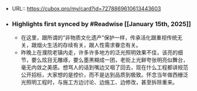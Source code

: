 - URL:: https://cubox.pro/my/card?id=7278869610613443603
- ### Highlights first synced by #Readwise [[January 15th, 2025]]
    - 在这里，跟所谓的“非物质文化遗产”保护一样，传承活化跟重视传统无关，跟烟火生活的存续有关，跟人性需求眷恋有关。
    - 昨晚上在濮院老镇内走，许多许多地方的泛光照明效果不佳，该亮的细节，要么炫目无雕琢，要么墨黑糊成一团，老街上光鲜夸张明亮似舞台，毫无内敛之美感。想骂人的话到嘴边又咽了回去，现在什么工程都讲规范公开招标，大家想的是控价，而不是达到品质到极致。怀念当年做西栅泛光照明工程时，与施工方边讨论、边施工、边修改，甚至拆除重来。
